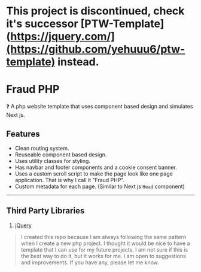 # This project is discontinued, check it's successor [PTW-Template](https://jquery.com/](https://github.com/yehuuu6/ptw-template) instead.

# Fraud PHP

❓ A php website template that uses component based design and simulates Next js.

## Features

- Clean routing system.
- Reuseable component based design.
- Uses utility classes for styling.
- Has navbar and footer components and a cookie consent banner.
- Uses a custom scroll script to make the page look like one page application. That is why I call it "Fraud PHP".
- Custom metadata for each page. (Similar to Next js `Head` component)

---

## Third Party Libraries

1. [jQuery](https://jquery.com/)

> I created this repo because I am always following the same pattern when I create a new php project. I thought it would be nice to have a template that I can use for my future projects. I am not sure if this is the best way to do it, but it works for me. I am open to suggestions and improvements. If you have any, please let me know.
